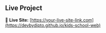 ## Live Project
🔗 **Live Site:** [https://your-live-site-link.com](https://devbydipto.github.io/kids-school-web)
